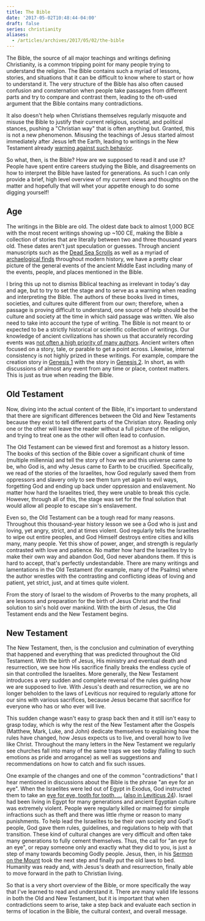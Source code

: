 ```yaml
---
title: The Bible
date: '2017-05-02T10:48:44-04:00'
draft: false
series: christianity
aliases:
  - /articles/archives/2017/05/02/the-bible
---
```


The Bible, the source of all major teachings and writings defining Christianity, is a common tripping point for many people trying to understand the religion. The Bible contains such a myriad of lessons, stories, and situations that it can be difficult to know where to start or how to understand it. The very structure of the Bible has also often caused confusion and consternation when people take passages from different parts and try to compare and contrast them, leading to the oft-used argument that the Bible contains many contradictions.

It also doesn't help when Christians themselves regularly misquote and misuse the Bible to justify their current religious, societal, and political stances, pushing a "Christian way" that is often anything but. Granted, this is not a new phenomenon. Misusing the teachings of Jesus started almost immediately after Jesus left the Earth, leading to writings in the New Testament already [warning against such behavior](https://www.biblegateway.com/passage/?search=2%20Timothy+2&version=NIV).

So what, then, is the Bible? How are we supposed to read it and use it? People have spent entire careers studying the Bible, and disagreements on how to interpret the Bible have lasted for generations. As such I can only provide a brief, high level overview of my current views and thoughts on the matter and hopefully that will whet your appetite enough to do some digging yourself!

## Age

The writings in the Bible are old. The oldest date back to almost 1,000 BCE with the most recent writings showing up ~100 CE, making the Bible a collection of stories that are literally between two and three thousand years old. These dates aren't just speculation or guesses. Through ancient manuscripts such as the [Dead Sea Scrolls](https://en.wikipedia.org/wiki/Dead_Sea_Scrolls) as well as a myriad of [archaelogical finds](https://en.wikipedia.org/wiki/Biblical_archaeology) throughout modern history, we have a pretty clear picture of the general events of the ancient Middle East including many of the events, people, and places mentioned in the Bible.

I bring this up not to dismiss Biblical teaching as irrelevant in today's day and age, but to try to set the stage and to serve as a warning when reading and interpreting the Bible. The authors of these books lived in times, societies, and cultures quite different from our own; therefore, when a passage is proving difficult to understand, one source of help should be the culture and society at the time in which said passage was written. We also need to take into account the type of writing. The Bible is not meant to or expected to be a strictly historical or scientific collection of writings. Our knowledge of ancient civilizations has shown us that accurately recording events was [not often a high priority of many authors](https://en.wikipedia.org/wiki/Historicity_of_the_Bible#Writing_and_reading_history). Ancient writers often focused on a story, tale, or parable to get a point across. Likewise, internal consistency is not highly prized in these writings. For example, compare the creation story in [Genesis 1](https://www.biblegateway.com/passage/?search=Genesis+1&version=NIV) with the story in [Genesis 2](https://www.biblegateway.com/passage/?search=Genesis+2&version=NIV). In short, as with discussions of almost any event from any time or place, context matters. This is just as true when reading the Bible.

## Old Testament

Now, diving into the actual content of the Bible, it's important to understand that there are significant differences between the Old and New Testaments because they exist to tell different parts of the Christian story. Reading only one or the other will leave the reader without a full picture of the religion, and trying to treat one as the other will often lead to confusion.

The Old Testament can be viewed first and foremost as a history lesson. The books of this section of the Bible cover a significant chunk of time (multiple millennia) and tell the story of how we and this universe came to be, who God is, and why Jesus came to Earth to be crucified. Specifically, we read of the stories of the Israelites, how God regularly saved them from oppressors and slavery only to see them turn yet again to evil ways, forgetting God and ending up back under oppression and enslavement. No matter how hard the Israelites tried, they were unable to break this cycle. However, through all of this, the stage was set for the final solution that would allow all people to escape sin's enslavement.

Even so, the Old Testament can be a tough read for many reasons. Throughout this thousand-year history lesson we see a God who is just and loving, yet angry, strict, and at times violent. God regularly tells the Israelites to wipe out entire peoples, and God Himself destroys entire cities and kills many, many people. Yet this show of power, anger, and strength is regularly contrasted with love and patience. No matter how hard the Israelites try to make their own way and abandon God, God never abandons them. If this is hard to accept, that's perfectly undestandable. There are many writings and lamentations in the Old Testament (for example, many of the Psalms) where the author wrestles with the contrasting and conflicting ideas of loving and patient, yet strict, just, and at times quite violent.

From the story of Israel to the wisdom of Proverbs to the many prophets, all are lessons and preparation for the birth of Jesus Christ and the final solution to sin's hold over mankind. With the birth of Jesus, the Old Testament ends and the New Testament begins.

## New Testament

The New Testament, then, is the conclusion and culmination of everything that happened and everything that was predicted throughout the Old Testament. With the birth of Jesus, His ministry and eventual death and resurrection, we see how His sacrifice finally breaks the endless cycle of sin that controlled the Israelites. More generally, the New Testament introduces a very sudden and complete reversal of the rules guiding how we are supposed to live. With Jesus's death and resurrection, we are no longer beholden to the laws of Leviticus nor required to regularly attone for our sins with various sacrifices, because Jesus became that sacrifice for everyone who has or who ever will live.

This sudden change wasn't easy to grasp back then and it still isn't easy to grasp today, which is why the rest of the New Testament after the Gospels (Matthew, Mark, Luke, and John) dedicate themselves to explaining how the rules have changed, how Jesus expects us to live, and overall how to live like Christ. Throughout the many letters in the New Testament we regularly see churches fall into many of the same traps we see today (falling to such emotions as pride and arrogance) as well as suggestions and recommendations on how to catch and fix such issues.

One example of the changes and one of the common "contradictions" that I hear mentioned in discussions about the Bible is the phrase "an eye for an eye". When the Israelites were led out of Egypt in Exodus, God instructed them to take an [eye for eye, tooth for tooth, ...](https://www.biblegateway.com/passage/?search=Exodus+21&version=NIV) ([also in Leviticus 24](https://www.biblegateway.com/passage/?search=Leviticus+24&version=NIV)). Israel had been living in Egypt for many generations and ancient Egyptian culture was extremely violent. People were regularly killed or maimed for simple infractions such as theft and there was little rhyme or reason to many punishments. To help lead the Israelites to be their own society and God's people, God gave them rules, guidelines, and regulations to help with that transition. These kind of cultural changes are very difficult and often take many generations to fully cement themselves. Thus, the call for "an eye for an eye", or repay someone only and exactly what they did to you, is just a step of many towards becoming Godly people. Jesus, then, in his [Sermon on the Mount](https://www.biblegateway.com/passage/?search=Matthew+5&version=NIV) took the next step and finally put the old laws to bed. Humanity was ready and, with Jesus's death and resurrection, finally able to move forward in the path to Christian living.

So that is a very short overview of the Bible, or more specifically the way that I've learned to read and understand it. There are many valid life lessons in both the Old and New Testament, but it is important that when contradictions seem to arise, take a step back and evaluate each section in terms of location in the Bible, the cultural context, and overall message.
